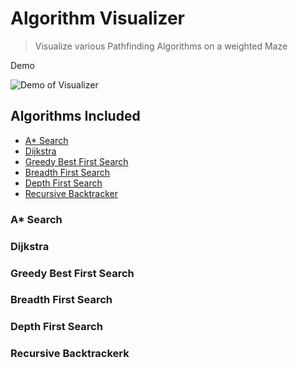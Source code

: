 # Algorithm Visualizer
> Visualize various Pathfinding Algorithms on a weighted Maze

Demo

![Demo of Visualizer](https://s5.gifyu.com/images/AlgoVisualizerdcd5f4f9b0ad07cf.md.gif)

## Algorithms Included
* [A* Search](https://en.wikipedia.org/wiki/A*_search_algorithm)
* [Dijkstra](https://en.wikipedia.org/wiki/Dijkstra%27s_algorithm)
* [Greedy Best First Search](https://en.wikipedia.org/wiki/Best-first_search#Greedy_BFS)
* [Breadth First Search](https://en.wikipedia.org/wiki/Breadth-first_search)
* [Depth First Search](https://en.wikipedia.org/wiki/Depth-first_search)
* [Recursive Backtracker](https://en.wikipedia.org/wiki/Maze_generation_algorithm#Recursive_backtracker)

### A* Search
### Dijkstra
### Greedy Best First Search
### Breadth First Search
### Depth First Search
### Recursive Backtrackerk


